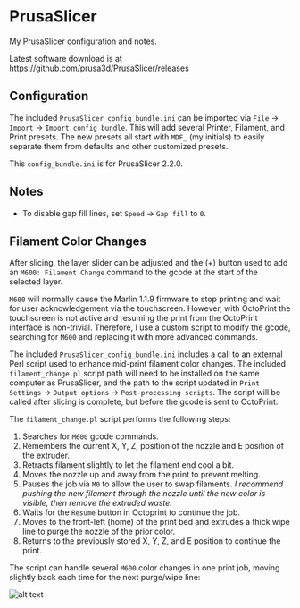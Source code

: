 PrusaSlicer
===========

My PrusaSlicer configuration and notes.

Latest software download is at https://github.com/prusa3d/PrusaSlicer/releases

Configuration
-------------

The included `PrusaSlicer_config_bundle.ini` can be imported via `File` ->
`Import` -> `Import config bundle`. This will add several Printer, Filament,
and Print presets. The new presets all start with `MDF_` (my initials) to
easily separate them from defaults and other customized presets.

This `config_bundle.ini` is for PrusaSlicer 2.2.0.

Notes
-----

* To disable gap fill lines, set `Speed` -> `Gap fill` to `0`.

Filament Color Changes
----------------------

After slicing, the layer slider can be adjusted and the (+) button used to add
an `M600: Filament Change` command to the gcode at the start of the selected
layer.

`M600` will normally cause the Marlin 1.1.9 firmware to stop printing and wait
for user acknowledgement via the touchscreen. However, with OctoPrint the
touchscreen is not active and resuming the print from the OctoPrint interface
is non-trivial. Therefore, I use a custom script to modify the gcode, searching
for `M600` and replacing it with more advanced commands.

The included `PrusaSlicer_config_bundle.ini` includes a call to an external
Perl script used to enhance mid-print filament color changes. The included
`filament_change.pl` script path will need to be installed on the same computer
as PrusaSlicer, and the path to the script updated in `Print Settings` ->
`Output options` -> `Post-processing scripts`. The script will be called after
slicing is complete, but before the gcode is sent to OctoPrint.

The `filament_change.pl` script performs the following steps:

1. Searches for `M600` gcode commands.
1. Remembers the current X, Y, Z, position of the nozzle and E position of the extruder.
1. Retracts filament slightly to let the filament end cool a bit.
1. Moves the nozzle up and away from the print to prevent melting.
1. Pauses the job via `M0` to allow the user to swap filaments.
   _I recommend pushing the new filament through the nozzle until the new
   color is visible, then remove the extruded waste._
1. Waits for the `Resume` button in Octoprint to continue the job.
1. Moves to the front-left (home) of the print bed and extrudes a thick
   wipe line to purge the nozzle of the prior color.
1. Returns to the previously stored X, Y, Z, and E position to continue the print.

The script can handle several `M600` color changes in one print job, moving
slightly back each time for the next purge/wipe line:

![alt text](https://raw.githubusercontent.com/greendog99/3D-Printing/master/PrusaSlicer/wipe-lines.jpeg)
